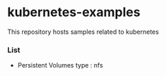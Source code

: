 # kubernetes-examples
This repository hosts samples related to kubernetes

### List
  * Persistent Volumes type : nfs
